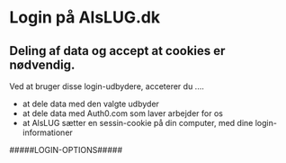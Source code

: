 # Login på AlsLUG.dk

## Deling af data og accept at cookies er nødvendig.
Ved at bruger disse login-udbydere, acceterer du ....

- at dele data med den valgte udbyder
- at dele data med Auth0.com som laver arbejder for os
- at AlsLUG sætter en sessin-cookie på din computer, med dine login-informationer

#####LOGIN-OPTIONS#####
